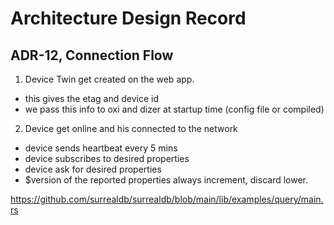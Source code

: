 # Architecture Design Record

## ADR-12, Connection Flow

1. Device Twin get created on the web app.

- this gives the etag and device id
- we pass this info to oxi and dizer at startup time (config file or compiled)

2. Device get online and his connected to the network

- device sends heartbeat every 5 mins
- device subscribes to desired properties
- device ask for desired properties
- $version of the reported properties always increment, discard lower.

<https://github.com/surrealdb/surrealdb/blob/main/lib/examples/query/main.rs>

